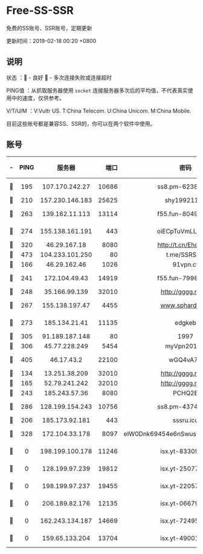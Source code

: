 # Free-SS-SSR

免费的SS账号、SSR账号，定期更新

更新时间：2019-02-18 00:20 +0800

## 说明

状态     ：🙂 - 良好 🙁 - 多次连接失败或连接超时

PING值   ：从抓取服务器使用 `socket` 连接服务器多次后的平均值，不代表真实使用中的速度，仅供参考。

V/T/U/M  ：V:Vultr US. T:China Telecom. U:China Unicom. M:China Mobile.

目前这些账号都是兼容SS、SSR的，你可以在两个软件中使用。

## 账号

|-|PING|服务器|端口|密码|加密方式|区域|V/T/U/M|
|:----:|:----:|:-----:|-----:|:----:|:----:|:----:|:----:|
|🙂|195|107.170.242.27|10686|ss8.pm-62386550|aes-256-cfb|US|10↑/10↑/9↑/10↑|
|🙂|210|157.230.146.183|25625|shy19921124|rc4-md5|US|3↑/2↑/1↑/2↑|
|🙂|263|139.162.11.113|13114|f55.fun-80490883|aes-256-cfb|SG|10↑/10↑/9↑/10↑|
|🙂|274|155.138.161.191|443|oiECpTuVmLLxk4Ts|aes-256-cfb|US|9↑/10↑/10↑/10↑|
|🙂|320|46.29.167.18|8080|http://t.cn/EhdmTxe|rc4-md5|RU|10↑/10↑/10↑/10↑|
|🙂|473|104.233.101.250|80|t.me/SSRSUB|rc4-md5|CA|10↑/10↑/10↑/10↑|
|🙂|166|46.29.162.46|1026|91vpn.cf|rc4-md5|RU|9↓/9↓/9↑/10↑|
|🙂|241|172.104.49.43|14919|f55.fun-79987734|aes-256-cfb|SG|7↑/9↑/8↑/9↑|
|🙂|248|35.166.99.139|32010|http://gggg.rocks|chacha20|US|8↑/10↑/10↑/10↑|
|🙂|267|155.138.197.47|4455|www.sphard.com|aes-256-cfb|US|8↑/10↑/10↑/10↑|
|🙂|273|185.134.21.41|11135|edgkeb|aes-256-cfb|GB|10↑/10↑/10↑/10↑|
|🙂|305|91.189.187.148|80|1997|chacha20|US|9↑/9↑/9↑/9↑|
|🙂|306|45.77.228.249|5454|myVpn2019[]|rc4-md5|GB|10↑/10↑/10↑/10↑|
|🙂|405|46.17.43.2|22100|wGQ4vA7D|aes-256-gcm|RU|5↓/10↑/10↑/10↑|
|🙂|134|13.251.38.209|32010|http://gggg.rocks|chacha20|SG|10↑/9↑/9↑/10↑|
|🙂|165|52.79.241.242|32010|http://gggg.rocks|chacha20|KR|10↑/10↑/10↑/9↓|
|🙂|243|185.243.57.36|8080|PCHQ2E|rc4-md5|US|9↓/9↓/8↑/8↓|
|🙂|286|128.199.154.243|10756|ss8.pm-43747025|aes-256-cfb|SG|10↑/10↑/9↑/10↑|
|🙁|206|185.173.92.181|443|sssru.icu|rc4-md5|RU|8↑/10↑/9↑/8↑|
|🙁|328|172.104.33.178|8097|eIW0Dnk69454e6nSwuspv9DmS201tQ0D|aes-256-cfb|SG|10↑/10↑/10↑/10↑|
|🙁|0|198.199.100.178|11246|isx.yt-83309105|aes-256-cfb|US|9↓/9↓/10↑/9↓|
|🙁|0|128.199.97.239|19812|isx.yt-25077025|aes-256-cfb|SG|9↓/9↓/10↑/9↓|
|🙁|0|198.199.97.237|19455|isx.yt-22057435|aes-256-cfb|US|9↓/9↓/10↑/9↓|
|🙁|0|206.189.82.176|12135|isx.yt-06679534|aes-256-cfb|SG|9↓/9↓/10↑/9↓|
|🙁|0|162.243.134.187|14669|isx.yt-72495904|aes-256-cfb|US|9↓/9↓/10↑/9↓|
|🙁|0|159.65.133.204|13704|isx.yt-49001202|aes-256-cfb|SG|9↓/9↓/10↑/9↓|
